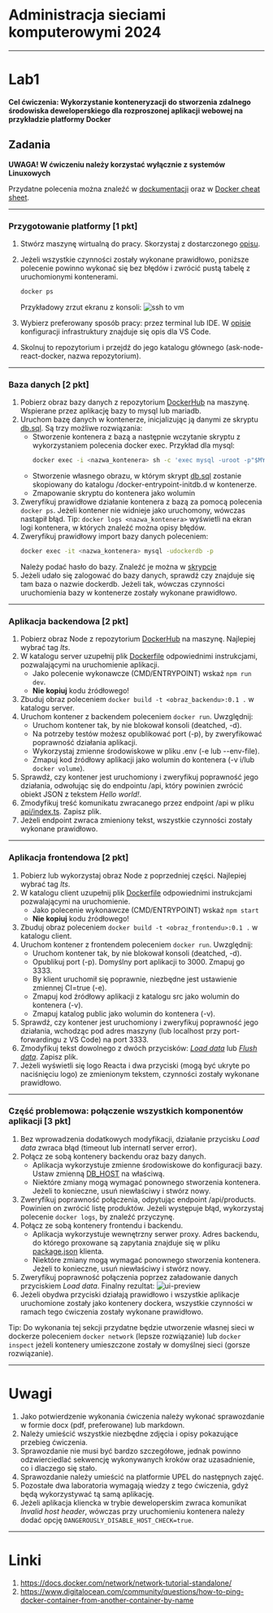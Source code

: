 # Administracja sieciami komputerowymi 2024

---

# Lab1

**Cel ćwiczenia: Wykorzystanie konteneryzacji do stworzenia zdalnego środowiska deweloperskiego dla rozproszonej aplikacji webowej na przykładzie platformy Docker**

## Zadania

**UWAGA! W ćwiczeniu należy korzystać wyłącznie z systemów Linuxowych**

Przydatne polecenia można znaleźć w [dockumentacji](https://docs.docker.com/engine/reference/commandline/cli/) oraz w [Docker cheat sheet](https://docs.docker.com/get-started/docker_cheatsheet.pdf).

---

### Przygotowanie platformy [1 pkt]

1. Stwórz maszynę wirtualną do pracy. Skorzystaj z dostarczonego [opisu](/infra/README.md).
2. Jeżeli wszystkie czynności zostały wykonane prawidłowo, poniższe polecenie powinno wykonać się bez błędów i zwrócić pustą tabelę z uruchomionymi kontenerami.

   ```bash
   docker ps
   ```

   Przykładowy zrzut ekranu z konsoli:
   ![ssh to vm](/res/ssh-verify.png)

3. Wybierz preferowany sposób pracy: przez terminal lub IDE. W [opisie](/infra/README.md) konfiguracji infrastruktury znajduje się opis dla VS Code.
4. Skolnuj to repozytorium i przejdź do jego katalogu głównego (ask-node-react-docker, nazwa repozytorium).

---

### Baza danych [2 pkt]

1. Pobierz obraz bazy danych z repozytorium [DockerHub](https://hub.docker.com/) na maszynę. Wspierane przez aplikację bazy to mysql lub mariadb.
2. Uruchom bazę danych w kontenerze, inicjalizując ją danymi ze skryptu [db.sql](/db/db.sql). Są trzy możliwe rozwiązania:
   - Stworzenie kontenera z bazą a następnie wczytanie skryptu z wykorzystaniem polecenia docker exec. Przykład dla mysql:
     ```bash
     docker exec -i <nazwa_kontenera> sh -c 'exec mysql -uroot -p"$MYSQL_ROOT_PASSWORD"' < /path/to/db.sql
     ```
   - Stworzenie własnego obrazu, w którym skrypt [db.sql](/db/db.sql) zostanie skopiowany do katalogu /docker-entrypoint-initdb.d w kontenerze.
   - Zmapowanie skryptu do kontenera jako wolumin
3. Zweryfikuj prawidłowe działanie kontenera z bazą za pomocą polecenia `docker ps`. Jeżeli kontener nie widnieje jako uruchomony, wówczas nastąpił błąd. Tip: `docker logs <nazwa_kontenera>` wyświetli na ekran logi kontenera, w których znaleźć można opisy błędów.
4. Zweryfikuj prawidłowy import bazy danych poleceniem:
   ```bash
   docker exec -it <nazwa_kontenera> mysql -udockerdb -p
   ```
   Należy podać hasło do bazy. Znaleźć je można w [skrypcie](/db/db.sql#L19)
5. Jeżeli udało się zalogować do bazy danych, sprawdź czy znajduje się tam baza o nazwie dockerdb. Jeżeli tak, wówczas czynności uruchomienia bazy w kontenerze zostały wykonane prawidłowo.

---

### Aplikacja backendowa [2 pkt]

1. Pobierz obraz Node z repozytorium [DockerHub](https://hub.docker.com/_/node) na maszynę. Najlepiej wybrać tag _lts_.
2. W katalogu server uzupełnij plik [Dockerfile](/server/Dockerfile) odpowiednimi instrukcjami, pozwalającymi na uruchomienie aplikacji.
   - Jako polecenie wykonawcze (CMD/ENTRYPOINT) wskaż `npm run dev`.
   - **Nie kopiuj** kodu źródłowego!
3. Zbuduj obraz poleceniem `docker build -t <obraz_backendu>:0.1 .` w katalogu server.
4. Uruchom kontener z backendem poleceniem `docker run`. Uwzględnij:
   - Uruchom kontener tak, by nie blokował konsoli (deatched, -d).
   - Na potrzeby testów możesz opublikować port (-p), by zweryfikować poprawność działania aplikacji.
   - Wykorzystaj zmienne środowiskowe w pliku .env (-e lub --env-file).
   - Zmapuj kod źródłowy aplikacji jako wolumin do kontenera (-v i/lub `docker volume`).
5. Sprawdź, czy kontener jest uruchomiony i zweryfikuj poprawność jego działania, odwołując się do endpointu /api, który powinien zwrócić obiekt JSON z tekstem _Hello world!_.
6. Zmodyfikuj treść komunikatu zwracanego przez endpoint /api w pliku [api/index.ts](/server/src/api/index.ts#L8). Zapisz plik.
7. Jeżeli endpoint zwraca zmieniony tekst, wszystkie czynności zostały wykonane prawidłowo.

---

### Aplikacja frontendowa [2 pkt]

1. Pobierz lub wykorzystaj obraz Node z poprzedniej części. Najlepiej wybrać tag _lts_.
2. W katalogu client uzupełnij plik [Dockerfile](/client/Dockerfile) odpowiednimi instrukcjami pozwalającymi na uruchomienie.
   - Jako polecenie wykonawcze (CMD/ENTRYPOINT) wskaż `npm start`
   - **Nie kopiuj** kodu źródłowego!
3. Zbuduj obraz poleceniem `docker build -t <obraz_frontendu>:0.1 .` w katalogu client.
4. Uruchom kontener z frontendem poleceniem `docker run`. Uwzględnij:
   - Uruchom kontener tak, by nie blokował konsoli (deatched, -d).
   - Opublikuj port (-p). Domyślny port aplikacji to 3000. Zmapuj go 3333.
   - By klient uruchomił się poprawnie, niezbędne jest ustawienie zmiennej CI=true (-e).
   - Zmapuj kod źródłowy aplikacji z katalogu src jako wolumin do kontenera (-v).
   - Zmapuj katalog public jako wolumin do kontenera (-v).
5. Sprawdź, czy kontener jest uruchomiony i zweryfikuj poprawność jego działania, wchodząc pod adres maszyny (lub localhost przy port-forwardingu z VS Code) na port 3333.
6. Zmodyfikuj tekst dowolnego z dwóch przycisków: [_Load data_](/client/src/components/Layout/Layout.tsx#L30) lub [_Flush data_](/client/src/components/Layout/Layout.tsx#L35). Zapisz plik.
7. Jeżeli wyświetli się logo Reacta i dwa przyciski (mogą być ukryte po naciśnięciu logo) ze zmienionym tekstem, czynności zostały wykonane prawidłowo.

---

### Część problemowa: połączenie wszystkich komponentów aplikacji [3 pkt]

1. Bez wprowadzenia dodatkowych modyfikacji, działanie przycisku _Load data_ zwraca błąd (timeout lub internatl server error).
2. Połącz ze sobą kontenery backendu oraz bazy danych.
   - Aplikacja wykorzystuje zmienne środowiskowe do konfiguracji bazy. Ustaw zmienną [DB_HOST](/server/.env#L7) na właściwą.
   - Niektóre zmiany mogą wymagać ponownego stworzenia kontenera. Jeżeli to konieczne, usuń niewłaściwy i stwórz nowy.
3. Zweryfikuj poprawność połączenia, odpytując endpoint /api/products. Powinien on zwrócić listę produktów. Jeżeli występuje błąd, wykorzystaj polecenie `docker logs`, by znaleźć przyczynę.
4. Połącz ze sobą kontenery frontendu i backendu.
   - Aplikacja wykorzystuje wewnętrzny serwer proxy. Adres backendu, do którego proxowane są zapytania znajduje się w pliku [package.json](/client/package.json#L9) klienta.
   - Niektóre zmiany mogą wymagać ponownego stworzenia kontenera. Jeżeli to konieczne, usuń niewłaściwy i stwórz nowy.
5. Zweryfikuj poprawność połączenia poprzez załadowanie danych przyciskiem _Load data_. Finalny rezultat:
   ![ui-preview](/res/ui-preview.png)
6. Jeżeli obydwa przyciski działają prawidłowo i wszystkie aplikacje uruchomione zostały jako kontenery dockera, wszystkie czynności w ramach tego ćwiczenia zostały wykonane prawidłowo.

Tip: Do wykonania tej sekcji przydatne będzie utworzenie własnej sieci w dockerze poleceniem `docker network` (lepsze rozwiązanie) lub `docker inspect` jeżeli kontenery umieszczone zostały w domyślnej sieci (gorsze rozwiązanie).

---

# Uwagi

1. Jako potwierdzenie wykonania ćwiczenia należy wykonać sprawozdanie w formie docx (pdf, preferowane) lub markdown.
2. Należy umieścić wszystkie niezbędne zdjęcia i opisy pokazujące przebieg ćwiczenia.
3. Sprawozdanie nie musi być bardzo szczegółowe, jednak powinno odzwierciedlać sekwencję wykonywanych kroków oraz uzasadnienie, co i dlaczego się stało.
4. Sprawozdanie należy umieścić na platformie UPEL do następnych zajęć.
5. Pozostałe dwa laboratoria wymagają wiedzy z tego ćwiczenia, gdyż będą wykorzystywać tą samą aplikację.
6. Jeżeli aplikacja kliencka w trybie deweloperskim zwraca komunikat _Invalid host header_, wówczas przy uruchomieniu kontenera należy dodać opcję `DANGEROUSLY_DISABLE_HOST_CHECK=true`.

---

# Linki

1. https://docs.docker.com/network/network-tutorial-standalone/
2. https://www.digitalocean.com/community/questions/how-to-ping-docker-container-from-another-container-by-name

